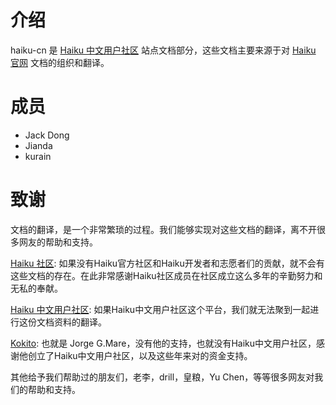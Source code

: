 # 介绍

haiku-cn 是 [Haiku 中文用户社区](http://www.haiku-cn.org/) 站点文档部分，这些文档主要来源于对 [Haiku 官网](www.haiku-os.org) 文档的组织和翻译。


# 成员

* Jack Dong
* Jianda
* kurain


# 致谢

文档的翻译，是一个非常繁琐的过程。我们能够实现对这些文档的翻译，离不开很多网友的帮助和支持。

[Haiku 社区](www.haiku-os.org): 如果没有Haiku官方社区和Haiku开发者和志愿者们的贡献，就不会有这些文档的存在。在此非常感谢Haiku社区成员在社区成立这么多年的辛勤努力和无私的奉献。

[Haiku 中文用户社区](www.haiku-cn.org): 如果Haiku中文用户社区这个平台，我们就无法聚到一起进行这份文档资料的翻译。

[Kokito](): 也就是 Jorge G.Mare，没有他的支持，也就没有Haiku中文用户社区，感谢他创立了Haiku中文用户社区，以及这些年来对的资金支持。

其他给予我们帮助过的朋友们，老李，drill，皇粮，Yu Chen，等等很多网友对我们的帮助和支持。



